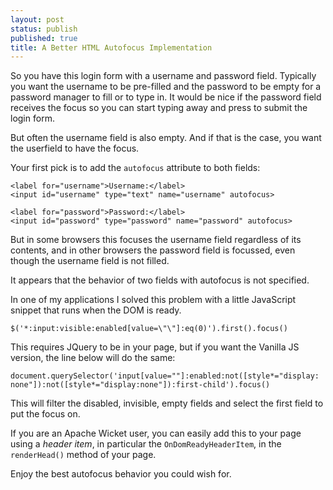 ```yaml
---
layout: post
status: publish
published: true 
title: A Better HTML Autofocus Implementation
---
```


So you have this login form with a username and password field.
Typically you want the username to be pre-filled and the password to be empty for a password manager to fill or to type in.
It would be nice if the password field receives the focus  so you can start typing away and press <enter> to submit the login form.

But often the username field is also empty. And if that is the case, you want the userfield to have the focus.

Your first pick is to add the `autofocus` attribute to both fields:

```
<label for="username">Username:</label>
<input id="username" type="text" name="username" autofocus>

<label for="password">Password:</label>
<input id="password" type="password" name="password" autofocus>
```

But in some browsers this focuses the username field regardless of its contents, and in other browsers the password field is focussed, even though the username field is not filled.

It appears that the behavior of two fields with autofocus is not specified.

In one of my applications I solved this problem with a little JavaScript snippet that runs when the DOM is ready.

```
$('*:input:visible:enabled[value=\"\"]:eq(0)').first().focus()
```

This requires JQuery to be in your page, but if you want the Vanilla JS version, the line below will do the same:

```
document.querySelector('input[value=""]:enabled:not([style*="display: none"]):not([style*="display:none"]):first-child').focus()
```

This will filter the disabled, invisible, empty fields and select the first field to put the focus on.

If you are an Apache Wicket user, you can easily add this to your page using a _header item_, in particular the `OnDomReadyHeaderItem`, in the `renderHead()` method of your page.

Enjoy the best autofocus behavior you could wish for.